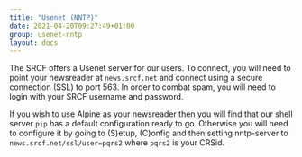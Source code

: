 ```yaml
---
title: "Usenet (NNTP)"
date: 2021-04-20T09:27:49+01:00
group: usenet-nntp
layout: docs
---
```


The SRCF offers a Usenet server for our users. To connect, you will need
to point your newsreader at `news.srcf.net` and connect using a secure
connection (SSL) to port 563. In order to combat spam, you will need to
login with your SRCF username and password.

If you wish to use Alpine as your newsreader then you will find that our
shell server `pip` has a default configuration ready to go. Otherwise
you will need to configure it by going to (S)etup, (C)onfig and then
setting nntp-server to `news.srcf.net/ssl/user=pqrs2` where `pqrs2` is
your CRSid.
